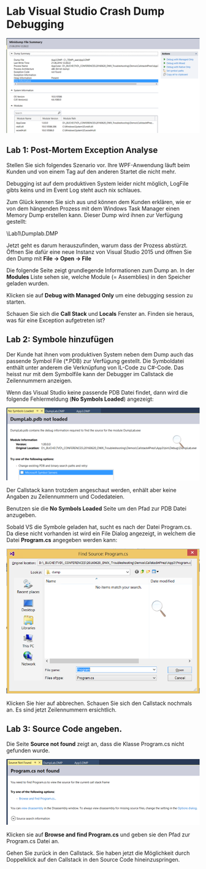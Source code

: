 # Lab Visual Studio Crash Dump Debugging

![Dump Analyse](./images/dump.PNG)


## Lab 1: Post-Mortem Exception Analyse

Stellen Sie sich folgendes Szenario vor. Ihre WPF-Anwendung läuft beim Kunden und von einem Tag auf den anderen Startet die nicht mehr. 

Debugging ist auf dem produktiven System leider nicht möglich, LogFile gibts keins und im Event Log steht auch nix schlaues.

Zum Glück kennen Sie sich aus und können dem Kunden erklären, wie er von dem hängenden Prozess mit dem Windows Task Manager einen Memory Dump erstellen kann. Dieser Dump wird ihnen zur Verfügung gestellt:

\Lab1\Dumplab.DMP

Jetzt geht es darum herauszufinden, warum dass der Prozess abstürzt. Öffnen Sie dafür eine neue Instanz von Visual Studio 2015 und öffnen Sie den Dump mit **File -> Open -> File**

Die folgende Seite zeigt grundlegende Informationen zum Dump an. In der **Modules** Liste sehen sie, welche Module (= Assemblies) in den Speicher geladen wurden. 

Klicken sie auf **Debug with Managed Only** um eine debugging session zu starten.

Schauen Sie sich die **Call Stack** und **Locals** Fenster an. Finden sie heraus, was für eine Exception aufgetreten ist?

## Lab 2: Symbole hinzufügen

Der Kunde hat ihnen vom produktiven System neben dem Dump auch das passende Symbol File (*.PDB) zur Verfügung gestellt. Die Symboldatei enthält unter anderem die Verknüpfung von IL-Code zu C#-Code. Das heisst nur mit dem Symbolfile kann der Debugger im Callstack die Zeilennummern anzeigen. 

Wenn das Visual Studio keine passende PDB Datei findet, dann wird die folgende Fehlermeldung (**No Symbols Loaded**) angezeigt:


![Symbols not found](./images/pdb.PNG)


Der Callstack kann trotzdem angeschaut werden, enhält aber keine Angaben zu Zeilennummern und Codedateien.

Benutzen sie die **No Symbols Loaded** Seite um den Pfad zur PDB Datei anzugeben.

Sobald VS die Symbole geladen hat, sucht es nach der Datei Program.cs. Da diese nicht vorhanden ist wird ein File Dialog angezeigt, in welchem die Datei **Program.cs** angegeben werden kann:

![Source not found](./images/nosource.PNG)

Klicken Sie hier auf abbrechen. 
Schauen Sie sich den Callstack nochmals an. Es sind jetzt Zeilennummern ersichtlich.

## Lab 3: Source Code angeben.

Die Seite **Source not found** zeigt an, dass die Klasse Program.cs nicht gefunden wurde. 

![Program.cs not found](./images/programcs.PNG)

Klicken sie auf **Browse and find Program.cs** und geben sie den Pfad zur Program.cs Datei an.

Gehen Sie zurück in den Callstack. Sie haben jetzt die Möglichkeit durch Doppelklick auf den Callstack in den Source Code hineinzuspringen.
